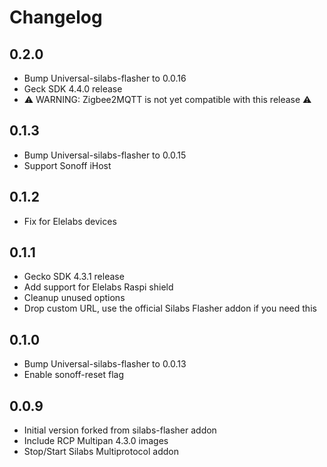 # Changelog

## 0.2.0
 - Bump Universal-silabs-flasher to 0.0.16
 - Geck SDK 4.4.0 release
 - ⚠ WARNING: Zigbee2MQTT is not yet compatible with this release ⚠

## 0.1.3
 - Bump Universal-silabs-flasher to 0.0.15
 - Support Sonoff iHost

## 0.1.2

 - Fix for Elelabs devices

## 0.1.1

 - Gecko SDK 4.3.1 release
 - Add support for Elelabs Raspi shield
 - Cleanup unused options
 - Drop custom URL, use the official Silabs Flasher addon if you need this

## 0.1.0

- Bump Universal-silabs-flasher to 0.0.13
- Enable sonoff-reset flag

## 0.0.9

- Initial version forked from silabs-flasher addon
- Include RCP Multipan 4.3.0 images
- Stop/Start Silabs Multiprotocol addon
